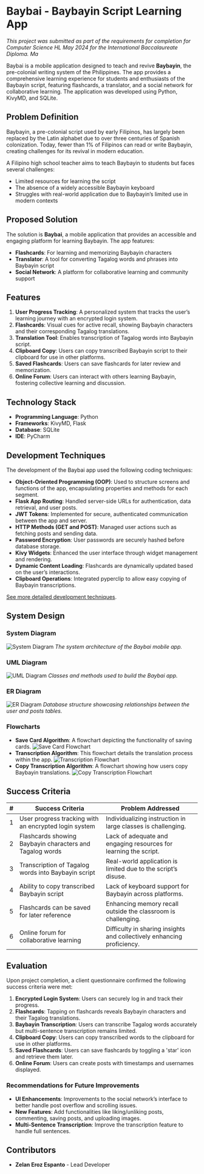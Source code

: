 # Baybai - Baybayin Script Learning App
*This project was submitted as part of the requirements for completion for Computer Science HL May 2024 for the International Baccalaureate Diploma. Ma*

Baybai is a mobile application designed to teach and revive **Baybayin**, the pre-colonial writing system of the Philippines. The app provides a comprehensive learning experience for students and enthusiasts of the Baybayin script, featuring flashcards, a translator, and a social network for collaborative learning. The application was developed using Python, KivyMD, and SQLite.

## Problem Definition
Baybayin, a pre-colonial script used by early Filipinos, has largely been replaced by the Latin alphabet due to over three centuries of Spanish colonization. Today, fewer than 1% of Filipinos can read or write Baybayin, creating challenges for its revival in modern education.

A Filipino high school teacher aims to teach Baybayin to students but faces several challenges:
- Limited resources for learning the script
- The absence of a widely accessible Baybayin keyboard
- Struggles with real-world application due to Baybayin’s limited use in modern contexts

## Proposed Solution
The solution is **Baybai**, a mobile application that provides an accessible and engaging platform for learning Baybayin. The app features:
- **Flashcards**: For learning and memorizing Baybayin characters
- **Translator**: A tool for converting Tagalog words and phrases into Baybayin script
- **Social Network**: A platform for collaborative learning and community support

## Features
1. **User Progress Tracking**: A personalized system that tracks the user’s learning journey with an encrypted login system.
2. **Flashcards**: Visual cues for active recall, showing Baybayin characters and their corresponding Tagalog translations.
3. **Translation Tool**: Enables transcription of Tagalog words into Baybayin script.
4. **Clipboard Copy**: Users can copy transcribed Baybayin script to their clipboard for use in other platforms.
5. **Saved Flashcards**: Users can save flashcards for later review and memorization.
6. **Online Forum**: Users can interact with others learning Baybayin, fostering collective learning and discussion.

## Technology Stack
- **Programming Language**: Python
- **Frameworks**: KivyMD, Flask
- **Database**: SQLite
- **IDE**: PyCharm

## Development Techniques
The development of the Baybai app used the following coding techniques:
- **Object-Oriented Programming (OOP)**: Used to structure screens and functions of the app, encapsulating properties and methods for each segment.
- **Flask App Routing**: Handled server-side URLs for authentication, data retrieval, and user posts.
- **JWT Tokens**: Implemented for secure, authenticated communication between the app and server.
- **HTTP Methods (GET and POST)**: Managed user actions such as fetching posts and sending data.
- **Password Encryption**: User passwords are securely hashed before database storage.
- **Kivy Widgets**: Enhanced the user interface through widget management and rendering.
- **Dynamic Content Loading**: Flashcards are dynamically updated based on the user’s interactions.
- **Clipboard Operations**: Integrated pyperclip to allow easy copying of Baybayin transcriptions.

[See more detailed development techniques](docs/development.md).

## System Design

### System Diagram
![System Diagram](assets/system_diagram.png)
_The system architecture of the Baybai mobile app._

### UML Diagram
![UML Diagram](assets/uml_diagram.png)
_Classes and methods used to build the Baybai app._

### ER Diagram
![ER Diagram](assets/er_diagram.png)
_Database structure showcasing relationships between the user and posts tables._

### Flowcharts
- **Save Card Algorithm**: A flowchart depicting the functionality of saving cards.
  ![Save Card Flowchart](assets/save_card_flowchart.png)
- **Transcription Algorithm**: This flowchart details the translation process within the app.
  ![Transcription Flowchart](assets/transcription_flowchart.png)
- **Copy Transcription Algorithm**: A flowchart showing how users copy Baybayin translations.
  ![Copy Transcription Flowchart](assets/copy_transcription_flowchart.png)

## Success Criteria
| #  | Success Criteria                                          | Problem Addressed                                                                                     |
|----|-----------------------------------------------------------|-------------------------------------------------------------------------------------------------------|
| 1  | User progress tracking with an encrypted login system      | Individualizing instruction in large classes is challenging.                                           |
| 2  | Flashcards showing Baybayin characters and Tagalog words   | Lack of adequate and engaging resources for learning the script.                                       |
| 3  | Transcription of Tagalog words into Baybayin script        | Real-world application is limited due to the script’s disuse.                                          |
| 4  | Ability to copy transcribed Baybayin script                | Lack of keyboard support for Baybayin across platforms.                                                |
| 5  | Flashcards can be saved for later reference                | Enhancing memory recall outside the classroom is challenging.                                          |
| 6  | Online forum for collaborative learning                    | Difficulty in sharing insights and collectively enhancing proficiency.                                 |

## Evaluation

Upon project completion, a client questionnaire confirmed the following success criteria were met:

1. **Encrypted Login System**: Users can securely log in and track their progress.
2. **Flashcards**: Tapping on flashcards reveals Baybayin characters and their Tagalog translations.
3. **Baybayin Transcription**: Users can transcribe Tagalog words accurately but multi-sentence transcription remains limited.
4. **Clipboard Copy**: Users can copy transcribed words to the clipboard for use in other platforms.
5. **Saved Flashcards**: Users can save flashcards by toggling a 'star' icon and retrieve them later.
6. **Online Forum**: Users can create posts with timestamps and usernames displayed.

### Recommendations for Future Improvements
- **UI Enhancements**: Improvements to the social network’s interface to better handle post overflow and scrolling issues.
- **New Features**: Add functionalities like liking/unliking posts, commenting, saving posts, and uploading images.
- **Multi-Sentence Transcription**: Improve the transcription feature to handle full sentences.


## Contributors
- **Zelan Eroz Espanto** - Lead Developer
